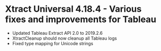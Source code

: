 # Xtract Universal 4.18.4 - Various fixes and improvements for Tableau

* Updated Tableau Extract API 2.0 to 2019.2.6
* XtractCleanup should now cleanup all Tableau logs
* Fixed type mapping for Unicode strings
